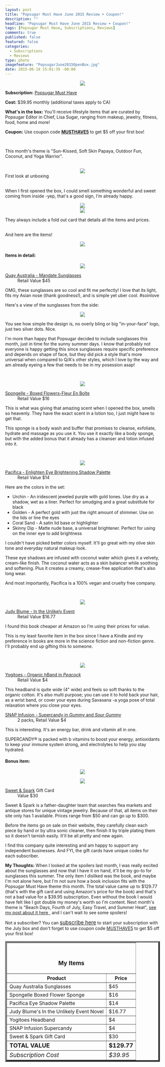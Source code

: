 ```yaml
---
layout: post
title: "Popsugar Must Have June 2015 Review + Coupon!"
description: ""
headline: "Popsugar Must Have June 2015 Review + Coupon!"
tags: [Popsugar Must Have, Subscriptions, Reviews]
comments: true
published: false
featured: false
categories: 
  - Subscriptions
  - Reviews
type: photo
imagefeature: "PopsugarJune2015OpenBox.jpg"
date: 2015-06-18 15:01:39 -08:00
---
```


<center><img src='/images/PopsugarJune2015Box.jpg'></center>
<p><b>Subscription:</b> <a href="http://popsugar-must-have.evyy.net/c/164125/137737/2706" target="_blank">Popsugar Must Have</a></p>
<p><b>Cost:</b> $39.95 monthly (additional taxes apply to CA)</p>
<p><b>What's in the box:</b> You'll receive lifestyle items that are curated by Popsugar Editor in Chief, Lisa Sugar, ranging from makeup, jewelry, fitness, food, home and more!</p>
<p><b>Coupon:</b> Use coupon code <a href="http://popsugar-must-have.evyy.net/c/164125/137737/2706" target="_blank"><b>MUSTHAVE5</b></a> to get $5 off your first box!</p>
<br>

<p>This month's theme is "Sun-Kissed, Soft Skin Papaya, Outdoor Fun, Coconut, and Yoga Warrior".</p>
<br>

<center><img src='/images/PopsugarJune2015OpenBox.jpg'></center>
<figcaption>First look at unboxing</figcaption>
<br>

<p>When I first opened the box, I could smell something wonderful and sweet coming from inside -yep, that's a good sign, I'm already happy.</p>

<center><img src='/images/PopsugarJune2015Info.jpg'></center>
<center><img src='/images/PopsugarJune2015Info2.jpg'></center>
<p>They always include a fold out card that details all the items and prices.</p>
<br>

<DT>And here are the items!</DT>
<p><center><img src='/images/PopsugarJune2015Items.jpg'></center></p>

<H4>Items in detail:</H4>

<p><center><img src='/images/PopsugarJune2015Sunglasses.jpg'></center></p>

<DL>
<DT><a href="http://www.quayaustralia.com/us/shop/116-day-breaker.html" target="_blank">Quay Australia - Mandate Sunglasses</a></DT>
<DD>Retail Value $45</DD>
</DL>

<p>OMG, these sunglasses are so cool and fit me perfectly! I love that its light, fits my Asian nose (thank goodness!), and is simple yet uber cool. #soinlove</p>

<p>Here's a view of the sunglasses from the side:</p>
<center><img src='/images/PopsugarJune2015Sunglasses2.jpg'></center>

<p>You see how simple the design is, no overly bling or big "in-your-face" logo, just two silver dots. Nice.</p>

<p>I'm more than happy that Popsugar decided to include sunglasses this month, just in time for the sunny summer days. I know that probably not everyone is happy getting this since sunglasses require specific preference and depends on shape of face, but they did pick a style that's more universal when compared to Q/A's other styles, which I love by the way and am already eyeing a few that needs to be in my posession asap!</p>
<br>

<p><center><img src='/images/PopsugarJune2015Spongelle.jpg'></center></p>

<DL>
<DT><a href="http://spongelle.com/collections/spongelle/products/fleur-en-boite-boxed-flowers" target="_blank">Spongelle - Boxed Flowers-Fleur En Boîte</a></DT>
<DD>Retail Value $16</DD>
</DL>

<p>This is what was giving that amazing scent when I opened the box, smells so heavenly. They have the exact scent in a lotion too, I just might have to get that.</p>

<p>This sponge is a body wash and buffer that promises to cleanse, exfoliate, hydrate and massage as you use it. You use it exactly like a body sponge, but with the added bonus that it already has a cleanser and lotion infused into it.</p>
<br>

<p><center><img src='/images/PopsugarJune2015Eyeshadow.jpg'></center></p>

<DL>
<DT><a href="http://www.pacificabeauty.com/makeup/eyes/enlighten-eye-brightening-shadow-palette?id=422" target="_blank">Pacifica - Enlighten Eye Brightening Shadow Palette</a></DT>
<DD>Retail Value $14</DD>
</DL>

<p>Here are the colors in the set:
<ul>
<li>Urchin - An iridescent jeweled purple with gold tones.  Use dry as a shadow, wet as a liner.  Perfect for smudging and a great substitute for black</li>
<li>Golden - A perfect gold with just the right amount of shimmer.  Use on the lids or line the eyes</li>
<li>Coral Sand - A satin lid base or highlighter</li>
<li>Skinny Dip - Matte nude base, a universal brightener.  Perfect for using on the inner eye to add brightness</li>
</ul>
</p>

<p>I couldn't have picked better colors myself. It'll go great with my olive skin tone and everyday natural makeup look.</p>

<p>These eye shadows are infused with coconut water which gives it a velvety, cream-like finish. The coconut water acts as a skin balancer while soothing and softening. Plus it creates a creamy, crease-free application that's also long wear.</p>

<p>And most importantly, Pacifica is a 100% vegan and cruelty free company. <i class="icon-thumbs-up"></i></p>
<br>

<p><center><img src='/images/PopsugarJune2015Book.jpg'></center></p>
<DL>
<DT><a href="http://www.amazon.com/In-Unlikely-Event-Judy-Blume/dp/1101875046" target="_blank">Judy Blume - In the Unlikely Event</a></DT>
<DD>Retail Value $16.77</DD>
</DL>

<p>I found this book cheaper at Amazon so I'm using their prices for value.</p>

<p>This is my least favorite item in the box since I have a Kindle and my preference in books are more in the science fiction and non-fiction genre. I'll probably end up gifting this to someone.</p>
<br>

<p><center><img src='/images/PopsugarJune2015HairbandCandy.jpg'></center></p>

<DL>
<DT><a href="http://yogitoes.com/hband-headbands/hband-organic/peacock-organic-hband" target="_blank">Yogitoes - Organic hBand in <i>Peacock</i></a></DT>
<DD>Retail Value $4</DD>
</DL>

<p>This headband is quite wide (4" wide) and feels so soft thanks to the organic cotton. It's also multi purpose; you can use it to hold back your hair, as a wrist band, or cover your eyes during Savasana -a yoga pose of total relaxation where you close your eyes.</p>

<DL>
<DT><a href="https://www.snapsupercandy.com/supercandy/" target="_blank">SNAP Infusion - Supercandy in <i>Gummy</i> and <i>Sour Gummy</i></a></DT>
<DD>2 packs, Retail Value $4</DD>
</DL>

<p>This is interesting. It's an energy bar, drink and vitamin all in one.</p>

<quote>SUPERCANDY® is packed with b vitamins to boost your energy, antioxidants to keep your immune system strong, and electrolytes to help you stay hydrated.</quote>

<H4><i class="icon-gift"></i> Bonus item:</H4>

<p><center><img src='/images/PopsugarJune2015GiftCard.jpg'></center></p>
<p><center><img src='/images/PopsugarJune2015GiftCard2.jpg'></center></p>

<DL>
<DT><a href="http://www.sweetandspark.com" target="_blank">Sweet & Spark</a> Gift Card</DT>
<DD>Value $30</DD>
</DL>

<p>Sweet & Spark is a father-daughter team that searches flea markets and antique stores for unique vintage jewelry. Because of that, all items on their site only has 1 available. Prices range from $50 and can go up to $300.</p>

<p>Before the items go on sale on their website, they carefully clean each piece by hand or by ultra sonic cleaner, then finish it by triple plating them so it doesn't tarnish easily. It'll be all pretty and new again.</p>

<p>I find this company quite interesting and am happy to support any independent businesses. And FYI, the gift cards have unique codes for each subscriber.</p> 

<p><i class="icon-exclamation-sign"></i><b> My Thoughts:</b> When I looked at the spoilers last month, I was really excited about the sunglasses and now that I have it on hand, it'll be my go-to for sunglasses this summer. The only item I disliked was the book, and maybe I'm not alone here, but I'm not sure how a book inclusion fits with the Popsugar Must Have theme this month. The total value came up to $129.77 (that's with the gift card and using Amazon's price for the book) and that's not a bad value for a $39.95 subscription. Even without the book I would have felt like I got double my money's worth so I'm content. Next month's theme is "Beach Days, Fourth of July, Easy Travel, and Summer Heat", <a href="http://whatsupmailbox.com/subscriptions/Popsugar-Must-Have-July-2015-Spoiler-Theme/" targe="_blank"> see my post about it here </a>, and I can't wait to see some spoilers!</p>

<p>Not a subscriber? You can <a href="http://popsugar-must-have.evyy.net/c/164125/137737/2706" target="_blank"><big>subscribe here</big></a> to start your subscription with the July box and don't forget to use coupon code <a href="http://popsugar-must-have.evyy.net/c/164125/137737/2706" target="_blank">MUSTHAVE5</a> to get $5 off your first box!</p>

<TABLE  BORDER="5">
   <TR>
      <TH COLSPAN="2">
         <H3><BR><center>My Items</center></H3>
      </TH>
   </TR>
      <TH>Product</TH>
      <TH>Price</TH>
  <TR>
      <TD>Quay Australia Sunglasses</TD>
      <TD>$45</TD>
   </TR>
   <TR>
      <TD>Spongelle Boxed Flower Sponge</TD>
      <TD>$16</TD>
   </TR>
    <TR>
      <TD>Pacifica Eye Shadow Palette</TD>
      <TD>$14</TD>
   </TR>
    <TR>
      <TD>Judy Blume's In the Unlikely Event Novel</TD>
      <TD>$16.77</TD>
   </TR>
    <TR>
      <TD>Yogitoes Headband</TD>
      <TD>$4</TD>
   </TR>
   <TR>
      <TD>SNAP Infusion Supercandy</TD>
      <TD>$4</TD>
   </TR>
   <TR>
      <TD>Sweet & Spark Gift Card</TD>
      <TD>$30</TD>
   </TR>
   <TR>
      <TD><b><big>TOTAL VALUE</big></b></TD>
      <TD><b><big>$129.77</big></b></TD>
   </TR>
   <TR>
      <TD><i><big>Subscription Cost</big></i></TD>
      <TD><i><big>$39.95</big></i></TD>
   </TR>
</TABLE>
